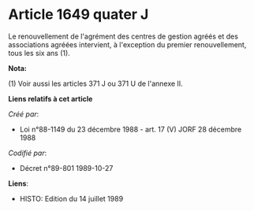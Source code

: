 # Article 1649 quater J

Le renouvellement de l'agrément des centres de gestion agréés et des associations agréées intervient, à l'exception du
premier renouvellement, tous les six ans (1).

**Nota:**

(1) Voir aussi les articles 371 J ou 371 U de l'annexe II.

**Liens relatifs à cet article**

_Créé par_:

  - Loi n°88-1149 du 23 décembre 1988 - art. 17 (V) JORF 28 décembre 1988

_Codifié par_:

  - Décret n°89-801 1989-10-27

**Liens**:

  - HISTO: Edition du 14 juillet 1989
